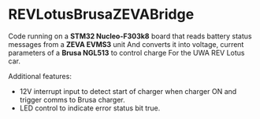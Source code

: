 # REVLotusBrusaZEVABridge
Code running on a **STM32 Nucleo-F303k8** board that reads battery status messages from a **ZEVA EVMS3** unit
And converts it into voltage, current parameters of a **Brusa NGL513** to control charge 
For the UWA REV Lotus car.

Additional features:
- 12V interrupt input to detect start of charger when charger ON and trigger comms to Brusa charger.
- LED control to indicate error status bit true.
